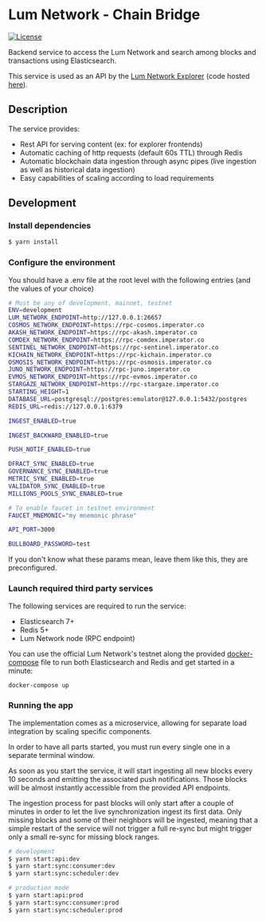 # Lum Network - Chain Bridge

[![License](https://img.shields.io/badge/License-Apache%202.0-blue.svg)](https://opensource.org/licenses/Apache-2.0)

Backend service to access the Lum Network and search among blocks and transactions using Elasticsearch.

This service is used as an API by the [Lum Network Explorer](https://explorer.lum.network) (code hosted [here](https://github.com/lum-network/explorer)).

## Description

The service provides:

-   Rest API for serving content (ex: for explorer frontends)
-   Automatic caching of http requests (default 60s TTL) through Redis
-   Automatic blockchain data ingestion through async pipes (live ingestion as well as historical data ingestion)
-   Easy capabilities of scaling according to load requirements

## Development

### Install dependencies

```bash
$ yarn install
```

### Configure the environment

You should have a .env file at the root level with the following entries (and the values of your choice)

```bash
# Must be any of development, mainnet, testnet
ENV=development
LUM_NETWORK_ENDPOINT=http://127.0.0.1:26657
COSMOS_NETWORK_ENDPOINT=https://rpc-cosmos.imperator.co
AKASH_NETWORK_ENDPOINT=https://rpc-akash.imperator.co
COMDEX_NETWORK_ENDPOINT=https://rpc-comdex.imperator.co
SENTINEL_NETWORK_ENDPOINT=https://rpc-sentinel.imperator.co
KICHAIN_NETWORK_ENDPOINT=https://rpc-kichain.imperator.co
OSMOSIS_NETWORK_ENDPOINT=https://rpc-osmosis.imperator.co
JUNO_NETWORK_ENDPOINT=https://rpc-juno.imperator.co
EVMOS_NETWORK_ENDPOINT=https://rpc-evmos.imperator.co
STARGAZE_NETWORK_ENDPOINT=https://rpc-stargaze.imperator.co
STARTING_HEIGHT=1
DATABASE_URL=postgresql://postgres:emulator@127.0.0.1:5432/postgres
REDIS_URL=redis://127.0.0.1:6379

INGEST_ENABLED=true

INGEST_BACKWARD_ENABLED=true

PUSH_NOTIF_ENABLED=true

DFRACT_SYNC_ENABLED=true
GOVERNANCE_SYNC_ENABLED=true
METRIC_SYNC_ENABLED=true
VALIDATOR_SYNC_ENABLED=true
MILLIONS_POOLS_SYNC_ENABLED=true

# To enable faucet in testnet environment
FAUCET_MNEMONIC="my mnemonic phrase"

API_PORT=3000

BULLBOARD_PASSWORD=test
```

If you don't know what these params mean, leave them like this, they are preconfigured.

### Launch required third party services

The following services are required to run the service:

-   Elasticsearch 7+
-   Redis 5+
-   Lum Network node (RPC endpoint)

You can use the official Lum Network's testnet along the provided [docker-compose](tools/docker-compose.yml) file to run both Elasticsearch and Redis and get started in a minute:

```bash
docker-compose up
```

### Running the app

The implementation comes as a microservice, allowing for separate load integration by scaling specific components.

In order to have all parts started, you must run every single one in a separate terminal window.

As soon as you start the service, it will start ingesting all new blocks every 10 seconds and emitting the associated push notifications. Those blocks will be almost instantly accessible from the provided API endpoints.

The ingestion process for past blocks will only start after a couple of minutes in order to let the live synchronization ingest its first data. Only missing blocks and some of their neighbors will be ingested, meaning that a simple restart of the service will not trigger a full re-sync but might trigger only a small re-sync for missing block ranges.

```bash
# development
$ yarn start:api:dev
$ yarn start:sync:consumer:dev
$ yarn start:sync:scheduler:dev

# production mode
$ yarn start:api:prod
$ yarn start:sync:consumer:prod
$ yarn start:sync:scheduler:prod
```
